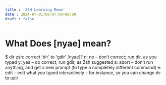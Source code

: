 ```yaml
---
title : 'ZSH Learning Memo'
date : 2024-07-01T08:07:00+08:00
draft : false
---
```


# What Does [nyae] mean?
$ dir
zsh: correct 'dir' to 'gdir' [nyae]?
n: no – don’t correct; run dir, as you typed
y: yes – do correct; run gdir, as Zsh suggested
a: abort – don’t run anything, and get a new prompt (to type a completely different command)
e: edit – edit what you typed interactively – for instance, so you can change dir to udir